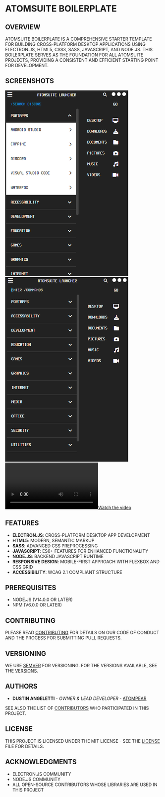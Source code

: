 # ATOMSUITE BOILERPLATE

## OVERVIEW

ATOMSUITE BOILERPLATE IS A COMPREHENSIVE STARTER TEMPLATE FOR BUILDING CROSS-PLATFORM DESKTOP APPLICATIONS USING ELECTRON.JS, HTML5, CSS3, SASS, JAVASCRIPT, AND NODE.JS. THIS BOILERPLATE SERVES AS THE FOUNDATION FOR ALL ATOMSUITE PROJECTS, PROVIDING A CONSISTENT AND EFFICIENT STARTING POINT FOR DEVELOPMENT.

## SCREENSHOTS

<!--
![screenshot](readme/images/screenshot1.png)
-->
![screenshot](readme/images/screenshot2.png)
![screenshot](readme/images/screenshot3.png)
[![Watch the video](readme/images/screenshot1.mp4)](readme/images/screenshot1.mp4)

## FEATURES

- **ELECTRON.JS**: CROSS-PLATFORM DESKTOP APP DEVELOPMENT
- **HTML5**: MODERN, SEMANTIC MARKUP
- **SASS**: ADVANCED CSS PREPROCESSING
- **JAVASCRIPT**: ES6+ FEATURES FOR ENHANCED FUNCTIONALITY
- **NODE.JS**: BACKEND JAVASCRIPT RUNTIME
- **RESPONSIVE DESIGN**: MOBILE-FIRST APPROACH WITH FLEXBOX AND CSS GRID
- **ACCESSIBILITY**: WCAG 2.1 COMPLIANT STRUCTURE

## PREREQUISITES

- NODE.JS (V14.0.0 OR LATER)
- NPM (V6.0.0 OR LATER)

## CONTRIBUTING

PLEASE READ [CONTRIBUTING](readme/contributing.md) FOR DETAILS ON OUR CODE OF CONDUCT AND THE PROCESS FOR SUBMITTING PULL REQUESTS.

## VERSIONING

WE USE [SEMVER](HTTP://SEMVER.ORG/) FOR VERSIONING. FOR THE VERSIONS AVAILABLE, SEE THE [VERSIONS](readme/versions.md).

## AUTHORS

* **DUSTIN ANGELETTI** - *OWNER & LEAD DEVELOPER* - [ATOMPEAR](HTTPS://GITHUB.COM/ATOMPEAR)

SEE ALSO THE LIST OF [CONTRIBUTORS](readme/contributors.md) WHO PARTICIPATED IN THIS PROJECT.

## LICENSE

THIS PROJECT IS LICENSED UNDER THE MIT LICENSE - SEE THE [LICENSE](readme/license.md) FILE FOR DETAILS.

## ACKNOWLEDGMENTS

* ELECTRON.JS COMMUNITY
* NODE.JS COMMUNITY
* ALL OPEN-SOURCE CONTRIBUTORS WHOSE LIBRARIES ARE USED IN THIS PROJECT
